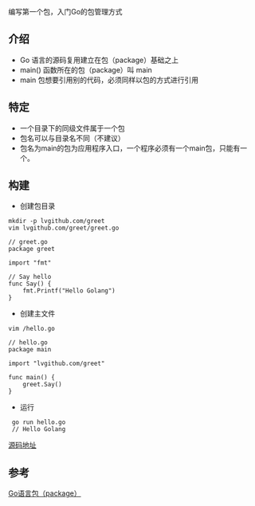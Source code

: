 编写第一个包，入门Go的包管理方式

## 介绍
* Go 语言的源码复用建立在包（package）基础之上
* main() 函数所在的包（package）叫 main
* main 包想要引用别的代码，必须同样以包的方式进行引用

## 特定
* 一个目录下的同级文件属于一个包
* 包名可以与目录名不同（不建议）
* 包名为main的包为应用程序入口，一个程序必须有一个main包，只能有一个。
## 构建
* 创建包目录
```  
mkdir -p lvgithub.com/greet  
vim lvgithub.com/greet/greet.go
```

```
// greet.go
package greet

import "fmt"

// Say hello
func Say() {
	fmt.Printf("Hello Golang")
}
```
* 创建主文件  
```
vim /hello.go
```
```
// hello.go
package main

import "lvgithub.com/greet"

func main() {
	greet.Say()
}
```
* 运行  
```
 go run hello.go
 // Hello Golang
```

[源码地址](../Code/firstLib/hello.go)

## 参考
[Go语言包（package）](http://c.biancheng.net/golang/package/)